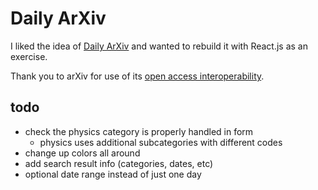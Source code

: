 # Daily ArXiv

I liked the idea of [Daily ArXiv](https://github.com/juanjosegarciaripoll/dailyarxiv) and wanted to rebuild it with React.js as an exercise.

Thank you to arXiv for use of its [open access interoperability](https://arxiv.org/help/api/index).

## todo

* check the physics category is properly handled in form
  * physics uses additional subcategories with different codes
* change up colors all around
* add search result info (categories, dates, etc)
* optional date range instead of just one day
